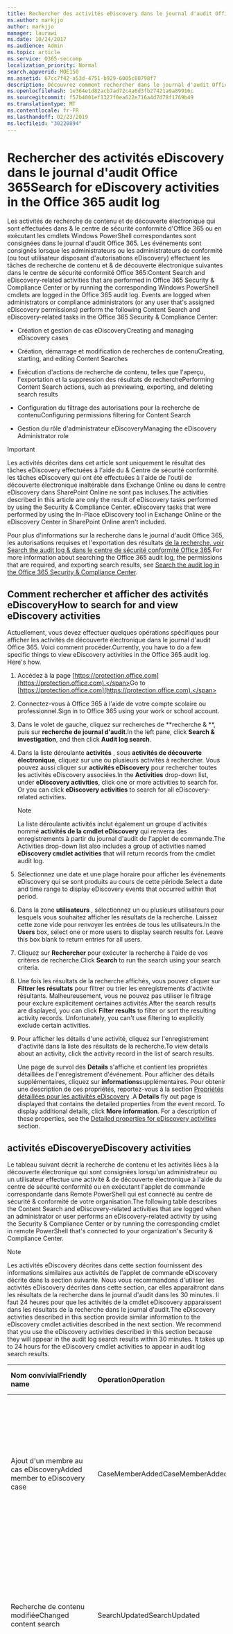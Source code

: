 ```yaml
---
title: Rechercher des activités eDiscovery dans le journal d'audit Office 365
ms.author: markjjo
author: markjjo
manager: laurawi
ms.date: 10/24/2017
ms.audience: Admin
ms.topic: article
ms.service: O365-seccomp
localization_priority: Normal
search.appverid: MOE150
ms.assetid: 67cc7f42-a53d-4751-b929-6005c80798f7
description: Découvrez comment rechercher dans le journal d'audit Office 365 des événements consignés lorsque les administrateurs de conformité effectuent des tâches de recherche de &amp; contenu et de cas eDiscovery dans le centre de sécurité conformité.
ms.openlocfilehash: 1e364e1d82acb7ad72c4a6d3fb27421a9a89916c
ms.sourcegitcommit: f57b4001ef1327f0ea622e716a4d7d78f1769b49
ms.translationtype: MT
ms.contentlocale: fr-FR
ms.lasthandoff: 02/23/2019
ms.locfileid: "30220894"
---
```

# <a name="search-for-ediscovery-activities-in-the-office-365-audit-log"></a><span data-ttu-id="2e11c-103">Rechercher des activités eDiscovery dans le journal d'audit Office 365</span><span class="sxs-lookup"><span data-stu-id="2e11c-103">Search for eDiscovery activities in the Office 365 audit log</span></span>

<span data-ttu-id="2e11c-p101">Les activités de recherche de contenu et de découverte électronique qui sont effectuées dans &amp; le centre de sécurité conformité d'Office 365 ou en exécutant les cmdlets Windows PowerShell correspondantes sont consignées dans le journal d'audit Office 365. Les événements sont consignés lorsque les administrateurs ou les administrateurs de conformité (ou tout utilisateur disposant d'autorisations eDiscovery) effectuent les tâches de recherche de contenu et &amp; de découverte électronique suivantes dans le centre de sécurité conformité Office 365:</span><span class="sxs-lookup"><span data-stu-id="2e11c-p101">Content Search and eDiscovery-related activities that are performed in Office 365 Security &amp; Compliance Center or by running the corresponding Windows PowerShell cmdlets are logged in the Office 365 audit log. Events are logged when administrators or compliance administrators (or any user that's assigned eDiscovery permissions) perform the following Content Search and eDiscovery-related tasks in the Office 365 Security &amp; Compliance Center:</span></span>
  
- <span data-ttu-id="2e11c-106">Création et gestion de cas eDiscovery</span><span class="sxs-lookup"><span data-stu-id="2e11c-106">Creating and managing eDiscovery cases</span></span>
    
- <span data-ttu-id="2e11c-107">Création, démarrage et modification de recherches de contenu</span><span class="sxs-lookup"><span data-stu-id="2e11c-107">Creating, starting, and editing Content Searches</span></span>
    
- <span data-ttu-id="2e11c-108">Exécution d'actions de recherche de contenu, telles que l'aperçu, l'exportation et la suppression des résultats de recherche</span><span class="sxs-lookup"><span data-stu-id="2e11c-108">Performing Content Search actions, such as previewing, exporting, and deleting search results</span></span>
    
- <span data-ttu-id="2e11c-109">Configuration du filtrage des autorisations pour la recherche de contenu</span><span class="sxs-lookup"><span data-stu-id="2e11c-109">Configuring permissions filtering for Content Search</span></span>
    
- <span data-ttu-id="2e11c-110">Gestion du rôle d'administrateur eDiscovery</span><span class="sxs-lookup"><span data-stu-id="2e11c-110">Managing the eDiscovery Administrator role</span></span>
    
> [!IMPORTANT]
> <span data-ttu-id="2e11c-p102">Les activités décrites dans cet article sont uniquement le résultat des tâches eDiscovery effectuées à l'aide du &amp; Centre de sécurité conformité. les tâches eDiscovery qui ont été effectuées à l'aide de l'outil de découverte électronique inaltérable dans Exchange Online ou dans le centre eDiscovery dans SharePoint Online ne sont pas incluses.</span><span class="sxs-lookup"><span data-stu-id="2e11c-p102">The activities described in this article are only the result of eDiscovery tasks performed by using the Security &amp; Compliance Center. eDiscovery tasks that were performed by using the In-Place eDiscovery tool in Exchange Online or the eDiscovery Center in SharePoint Online aren't included.</span></span> 
  
<span data-ttu-id="2e11c-113">Pour plus d'informations sur la recherche dans le journal d'audit Office 365, les autorisations requises et l'exportation des résultats [de la recherche, voir Search the audit log &amp; dans le centre de sécurité conformité Office 365](search-the-audit-log-in-security-and-compliance.md).</span><span class="sxs-lookup"><span data-stu-id="2e11c-113">For more information about searching the Office 365 audit log, the permissions that are required, and exporting search results, see [Search the audit log in the Office 365 Security &amp; Compliance Center](search-the-audit-log-in-security-and-compliance.md).</span></span>
  
## <a name="how-to-search-for-and-view-ediscovery-activities"></a><span data-ttu-id="2e11c-114">Comment rechercher et afficher des activités eDiscovery</span><span class="sxs-lookup"><span data-stu-id="2e11c-114">How to search for and view eDiscovery activities</span></span>

<span data-ttu-id="2e11c-p103">Actuellement, vous devez effectuer quelques opérations spécifiques pour afficher les activités de découverte électronique dans le journal d'audit Office 365. Voici comment procéder.</span><span class="sxs-lookup"><span data-stu-id="2e11c-p103">Currently, you have to do a few specific things to view eDiscovery activities in the Office 365 audit log. Here's how.</span></span>
  
1. <span data-ttu-id="2e11c-117">Accédez à la page [https://protection.office.com](https://protection.office.com).</span><span class="sxs-lookup"><span data-stu-id="2e11c-117">Go to [https://protection.office.com](https://protection.office.com).</span></span>
    
2. <span data-ttu-id="2e11c-118">Connectez-vous à Office 365 à l'aide de votre compte scolaire ou professionnel.</span><span class="sxs-lookup"><span data-stu-id="2e11c-118">Sign in to Office 365 using your work or school account.</span></span>
    
3. <span data-ttu-id="2e11c-119">Dans le volet de gauche, cliquez sur recherches de \*\*recherche &amp; \*\*, puis sur **recherche de journal d'audit**.</span><span class="sxs-lookup"><span data-stu-id="2e11c-119">In the left pane, click **Search &amp; investigation**, and then click **Audit log search**.</span></span>
    
4. <span data-ttu-id="2e11c-p104">Dans la liste déroulante **activités** , sous **activités de découverte électronique**, cliquez sur une ou plusieurs activités à rechercher. Vous pouvez aussi cliquer sur **activités eDiscovery** pour rechercher toutes les activités eDiscovery associées.</span><span class="sxs-lookup"><span data-stu-id="2e11c-p104">In the **Activities** drop-down list, under **eDiscovery activities**, click one or more activities to search for. Or you can click **eDiscovery activities** to search for all eDiscovery-related activities.</span></span> 
    
    > [!NOTE]
    > <span data-ttu-id="2e11c-122">La liste déroulante activités inclut également un groupe d'activités nommé **activités de la cmdlet eDiscovery** qui renverra des enregistrements à partir du journal d'audit de l'applet de commande.</span><span class="sxs-lookup"><span data-stu-id="2e11c-122">The Activities drop-down list also includes a group of activities named **eDiscovery cmdlet activities** that will return records from the cmdlet audit log.</span></span> 
  
5.  <span data-ttu-id="2e11c-123">Sélectionnez une date et une plage horaire pour afficher les événements eDiscovery qui se sont produits au cours de cette période.</span><span class="sxs-lookup"><span data-stu-id="2e11c-123">Select a date and time range to display eDiscovery events that occurred within that period.</span></span> 
    
6. <span data-ttu-id="2e11c-p105">Dans la zone **utilisateurs** , sélectionnez un ou plusieurs utilisateurs pour lesquels vous souhaitez afficher les résultats de la recherche. Laissez cette zone vide pour renvoyer les entrées de tous les utilisateurs.</span><span class="sxs-lookup"><span data-stu-id="2e11c-p105">In the **Users** box, select one or more users to display search results for. Leave this box blank to return entries for all users.</span></span> 
    
7. <span data-ttu-id="2e11c-126">Cliquez sur **Rechercher** pour exécuter la recherche à l'aide de vos critères de recherche.</span><span class="sxs-lookup"><span data-stu-id="2e11c-126">Click **Search** to run the search using your search criteria.</span></span> 
    
8. <span data-ttu-id="2e11c-p106">Une fois les résultats de la recherche affichés, vous pouvez cliquer sur **Filtrer les résultats** pour filtrer ou trier les enregistrements d'activité résultants. Malheureusement, vous ne pouvez pas utiliser le filtrage pour exclure explicitement certaines activités.</span><span class="sxs-lookup"><span data-stu-id="2e11c-p106">After the search results are displayed, you can click **Filter results** to filter or sort the resulting activity records. Unfortunately, you can't use filtering to explicitly exclude certain activities.</span></span> 
    
9. <span data-ttu-id="2e11c-129">Pour afficher les détails d'une activité, cliquez sur l'enregistrement d'activité dans la liste des résultats de la recherche.</span><span class="sxs-lookup"><span data-stu-id="2e11c-129">To view details about an activity, click the activity record in the list of search results.</span></span> 
    
    <span data-ttu-id="2e11c-p107">Une page de survol des **Détails** s'affiche et contient les propriétés détaillées de l'enregistrement d'événement. Pour afficher des détails supplémentaires, cliquez sur **informations**supplémentaires. Pour obtenir une description de ces propriétés, reportez-vous à la section [Propriétés détaillées pour les activités eDiscovery](#detailed-properties-for-ediscovery-activities) .</span><span class="sxs-lookup"><span data-stu-id="2e11c-p107">A **Details** fly out page is displayed that contains the detailed properties from the event record. To display additional details, click **More information**. For a description of these properties, see the [Detailed properties for eDiscovery activities](#detailed-properties-for-ediscovery-activities) section.</span></span> 

  
## <a name="ediscovery-activities"></a><span data-ttu-id="2e11c-133">activités eDiscovery</span><span class="sxs-lookup"><span data-stu-id="2e11c-133">eDiscovery activities</span></span>

<span data-ttu-id="2e11c-134">Le tableau suivant décrit la recherche de contenu et les activités liées à la découverte électronique qui sont consignées lorsqu'un administrateur ou un utilisateur effectue une activité &amp; de découverte électronique à l'aide du centre de sécurité conformité ou en exécutant l'applet de commande correspondante dans Remote PowerShell qui est connecté au centre de sécurité &amp; conformité de votre organisation.</span><span class="sxs-lookup"><span data-stu-id="2e11c-134">The following table describes the Content Search and eDiscovery-related activities that are logged when an administrator or user performs an eDiscovery-related activity by using the Security &amp; Compliance Center or by running the corresponding cmdlet in remote PowerShell that's connected to your organization's Security &amp; Compliance Center.</span></span> 
  
> [!NOTE]
> <span data-ttu-id="2e11c-p108">Les activités eDiscovery décrites dans cette section fournissent des informations similaires aux activités de l'applet de commande eDiscovery décrite dans la section suivante. Nous vous recommandons d'utiliser les activités eDiscovery décrites dans cette section, car elles apparaîtront dans les résultats de la recherche dans le journal d'audit dans les 30 minutes. Il faut 24 heures pour que les activités de la cmdlet eDiscovery apparaissent dans les résultats de la recherche dans le journal d'audit.</span><span class="sxs-lookup"><span data-stu-id="2e11c-p108">The eDiscovery activities described in this section provide similar information to the eDiscovery cmdlet activities described in the next section. We recommend that you use the eDiscovery activities described in this section because they will appear in the audit log search results within 30 minutes. It takes up to 24 hours for the eDiscovery cmdlet activities to appear in audit log search results.</span></span> 
  
|<span data-ttu-id="2e11c-138">**Nom convivial**</span><span class="sxs-lookup"><span data-stu-id="2e11c-138">**Friendly name**</span></span>|<span data-ttu-id="2e11c-139">**Operation**</span><span class="sxs-lookup"><span data-stu-id="2e11c-139">**Operation**</span></span>|<span data-ttu-id="2e11c-140">**Cmdlet correspondante**</span><span class="sxs-lookup"><span data-stu-id="2e11c-140">**Corresponding cmdlet**</span></span>|<span data-ttu-id="2e11c-141">**Description**</span><span class="sxs-lookup"><span data-stu-id="2e11c-141">**Description**</span></span>|
|:-----|:-----|:-----|:-----|
|<span data-ttu-id="2e11c-142">Ajout d'un membre au cas eDiscovery</span><span class="sxs-lookup"><span data-stu-id="2e11c-142">Added member to eDiscovery case</span></span>  <br/> |<span data-ttu-id="2e11c-143">CaseMemberAdded</span><span class="sxs-lookup"><span data-stu-id="2e11c-143">CaseMemberAdded</span></span>  <br/> |<span data-ttu-id="2e11c-144">Add-ComplianceCaseMember</span><span class="sxs-lookup"><span data-stu-id="2e11c-144">Add-ComplianceCaseMember</span></span>  <br/> |<span data-ttu-id="2e11c-p109">Un utilisateur a été ajouté en tant que membre d'un cas de découverte électronique. En tant que membre d'un cas, un utilisateur peut effectuer différentes tâches liées à la casse selon qu'il a reçu ou non les autorisations nécessaires.</span><span class="sxs-lookup"><span data-stu-id="2e11c-p109">A user was added as a member of an eDiscovery case. As a member of a case, a user can perform various case-related tasks depending on whether they have been assigned the necessary permissions.</span></span>  <br/> |
|<span data-ttu-id="2e11c-147">Recherche de contenu modifiée</span><span class="sxs-lookup"><span data-stu-id="2e11c-147">Changed content search</span></span>  <br/> |<span data-ttu-id="2e11c-148">SearchUpdated</span><span class="sxs-lookup"><span data-stu-id="2e11c-148">SearchUpdated</span></span>  <br/> |<span data-ttu-id="2e11c-149">Set-ComplianceSearch</span><span class="sxs-lookup"><span data-stu-id="2e11c-149">Set-ComplianceSearch</span></span>  <br/> |<span data-ttu-id="2e11c-p110">Une recherche de contenu existante a été modifiée. Les modifications peuvent inclure l'ajout ou la suppression d'emplacements de contenu ou la modification de la requête de recherche.</span><span class="sxs-lookup"><span data-stu-id="2e11c-p110">An existing content search was changed. Changes can include adding or removing content locations or editing the search query.</span></span>  <br/> |
|<span data-ttu-id="2e11c-152">Appartenance à un administrateur eDiscovery modifiée</span><span class="sxs-lookup"><span data-stu-id="2e11c-152">Changed eDiscovery administrator membership</span></span>  <br/> |<span data-ttu-id="2e11c-153">CaseAdminUpdated</span><span class="sxs-lookup"><span data-stu-id="2e11c-153">CaseAdminUpdated</span></span>  <br/> |<span data-ttu-id="2e11c-154">Update-eDiscoveryCaseAdmin</span><span class="sxs-lookup"><span data-stu-id="2e11c-154">Update-eDiscoveryCaseAdmin</span></span>  <br/> |<span data-ttu-id="2e11c-p111">La liste des administrateurs eDiscovery de votre organisation a été modifiée. Cette activité est enregistrée lorsque la liste des administrateurs eDiscovery est remplacée par un groupe de nouveaux utilisateurs. Si un seul utilisateur est ajouté ou supprimé, l'opération CaseAdminAdded est enregistrée.</span><span class="sxs-lookup"><span data-stu-id="2e11c-p111">The list of eDiscovery Administrators in your organization was changed. This activity is logged when the list of eDiscovery Administrators is replaced with a group of new users. If a single user is added or removed, the CaseAdminAdded operation is logged.</span></span>  <br/> |
|<span data-ttu-id="2e11c-158">Cas de découverte électronique modifiée</span><span class="sxs-lookup"><span data-stu-id="2e11c-158">Changed eDiscovery case</span></span>  <br/> |<span data-ttu-id="2e11c-159">CaseUpdated</span><span class="sxs-lookup"><span data-stu-id="2e11c-159">CaseUpdated</span></span>  <br/> |<span data-ttu-id="2e11c-160">Set-ComplianceCase</span><span class="sxs-lookup"><span data-stu-id="2e11c-160">Set-ComplianceCase</span></span>  <br/> |<span data-ttu-id="2e11c-p112">Un cas de découverte électronique a été modifié. Les modifications incluent la fermeture d'un cas ouvert ou la réouverture d'un cas fermé.</span><span class="sxs-lookup"><span data-stu-id="2e11c-p112">An eDiscovery case was changed. Changes include closing an open case or re-opening a closed case.</span></span>  <br/> |
|<span data-ttu-id="2e11c-163">Appartenance au cas de découverte électronique modifiée</span><span class="sxs-lookup"><span data-stu-id="2e11c-163">Changed eDiscovery case membership</span></span>  <br/> |<span data-ttu-id="2e11c-164">CaseMemberUpdated</span><span class="sxs-lookup"><span data-stu-id="2e11c-164">CaseMemberUpdated</span></span>  <br/> |<span data-ttu-id="2e11c-165">Update-ComplianceCaseMember</span><span class="sxs-lookup"><span data-stu-id="2e11c-165">Update-ComplianceCaseMember</span></span>  <br/> |<span data-ttu-id="2e11c-p113">La liste d'appartenance d'un cas de découverte électronique a été modifiée. Cette activité est enregistrée lorsque tous les membres sont remplacés par un groupe de nouveaux utilisateurs. Si un seul membre est ajouté ou supprimé, l'opération CaseMemberAdded ou CaseMemberRemoved est enregistrée.</span><span class="sxs-lookup"><span data-stu-id="2e11c-p113">The membership list of an eDiscovery case was changed. This activity is logged when all members are replaced with a group of new users. If a single member is added or removed, CaseMemberAdded or CaseMemberRemoved operation is logged.</span></span>  <br/> |
|<span data-ttu-id="2e11c-169">Filtre des autorisations de recherche modifié</span><span class="sxs-lookup"><span data-stu-id="2e11c-169">Changed search permissions filter</span></span>  <br/> |<span data-ttu-id="2e11c-170">SearchPermissionUpdated</span><span class="sxs-lookup"><span data-stu-id="2e11c-170">SearchPermissionUpdated</span></span>  <br/> |<span data-ttu-id="2e11c-171">Set-ComplianceSecurityFilter</span><span class="sxs-lookup"><span data-stu-id="2e11c-171">Set-ComplianceSecurityFilter</span></span>  <br/> |<span data-ttu-id="2e11c-172">Un filtre d'autorisations de recherche a été modifié.</span><span class="sxs-lookup"><span data-stu-id="2e11c-172">A search permissions filter was changed.</span></span>  <br/> |
|<span data-ttu-id="2e11c-173">Modification d'une requête de recherche pour la conservation de cas eDiscovery</span><span class="sxs-lookup"><span data-stu-id="2e11c-173">Changed search query for eDiscovery case hold</span></span>  <br/> |<span data-ttu-id="2e11c-174">HoldUpdated</span><span class="sxs-lookup"><span data-stu-id="2e11c-174">HoldUpdated</span></span>  <br/> |<span data-ttu-id="2e11c-175">Set-CaseHoldRule</span><span class="sxs-lookup"><span data-stu-id="2e11c-175">Set-CaseHoldRule</span></span>  <br/> |<span data-ttu-id="2e11c-p114">Une conservation basée sur une requête associée à un cas de découverte électronique a été modifiée. Les modifications possibles incluent la modification de la requête ou de la plage de dates pour une conservation basée sur une requête.</span><span class="sxs-lookup"><span data-stu-id="2e11c-p114">A query-based hold associated with an eDiscovery case was changed. Possible changes include editing the query or date range for a query-based hold.</span></span>  <br/> |
|<span data-ttu-id="2e11c-178">Élément d'aperçu de recherche de contenu téléchargé</span><span class="sxs-lookup"><span data-stu-id="2e11c-178">Content search preview item downloaded</span></span>  <br/> |<span data-ttu-id="2e11c-179">PreviewItemDownloaded</span><span class="sxs-lookup"><span data-stu-id="2e11c-179">PreviewItemDownloaded</span></span>  <br/> |<span data-ttu-id="2e11c-180">S/O</span><span class="sxs-lookup"><span data-stu-id="2e11c-180">N/A</span></span>  <br/> |<span data-ttu-id="2e11c-181">Un utilisateur A téléchargé un élément sur son ordinateur local (en cliquant sur le lien **Télécharger l'élément d'origine** ) lors de l'aperçu des résultats de la recherche.</span><span class="sxs-lookup"><span data-stu-id="2e11c-181">A user downloaded an item to their local computer (by clicking the **Download original item** link) when previewing search results.</span></span>  <br/> |
|<span data-ttu-id="2e11c-182">Élément d'aperçu de recherche de contenu mentionné</span><span class="sxs-lookup"><span data-stu-id="2e11c-182">Content search preview item listed</span></span>  <br/> |<span data-ttu-id="2e11c-183">PreviewItemListed</span><span class="sxs-lookup"><span data-stu-id="2e11c-183">PreviewItemListed</span></span>  <br/> |<span data-ttu-id="2e11c-184">S/O</span><span class="sxs-lookup"><span data-stu-id="2e11c-184">N/A</span></span>  <br/> |<span data-ttu-id="2e11c-185">Un utilisateur A cliqué sur **aperçu des résultats** de la recherche pour afficher la page Aperçu des résultats de la recherche, qui répertorie jusqu'à 1000 éléments à partir des résultats d'une recherche de contenu.</span><span class="sxs-lookup"><span data-stu-id="2e11c-185">A user clicked **Preview search results** to display the preview search results page, which lists up to 1000 items from the results of a Content Search.</span></span>  <br/> |
|<span data-ttu-id="2e11c-186">Élément d'aperçu de recherche de contenu affiché</span><span class="sxs-lookup"><span data-stu-id="2e11c-186">Content search preview item viewed</span></span>  <br/> |<span data-ttu-id="2e11c-187">PreviewItemRendered</span><span class="sxs-lookup"><span data-stu-id="2e11c-187">PreviewItemRendered</span></span>  <br/> |<span data-ttu-id="2e11c-188">S/O</span><span class="sxs-lookup"><span data-stu-id="2e11c-188">N/A</span></span>  <br/> |<span data-ttu-id="2e11c-189">Un gestionnaire eDiscovery a affiché un élément en cliquant dessus lors de l'aperçu des résultats de la recherche.</span><span class="sxs-lookup"><span data-stu-id="2e11c-189">An eDiscovery manager viewed an item by clicking it when previewing search results.</span></span>  <br/> |
|<span data-ttu-id="2e11c-190">Recherche de contenu créée</span><span class="sxs-lookup"><span data-stu-id="2e11c-190">Created content search</span></span>  <br/> |<span data-ttu-id="2e11c-191">SearchCreated</span><span class="sxs-lookup"><span data-stu-id="2e11c-191">SearchCreated</span></span>  <br/> |<span data-ttu-id="2e11c-192">New-ComplianceSearch</span><span class="sxs-lookup"><span data-stu-id="2e11c-192">New-ComplianceSearch</span></span>  <br/> |<span data-ttu-id="2e11c-193">Une nouvelle recherche de contenu a été créée.</span><span class="sxs-lookup"><span data-stu-id="2e11c-193">A new content search was created.</span></span>  <br/> |
|<span data-ttu-id="2e11c-194">Administrateur eDiscovery créé</span><span class="sxs-lookup"><span data-stu-id="2e11c-194">Created eDiscovery administrator</span></span>  <br/> |<span data-ttu-id="2e11c-195">CaseAdminAdded</span><span class="sxs-lookup"><span data-stu-id="2e11c-195">CaseAdminAdded</span></span>  <br/> |<span data-ttu-id="2e11c-196">Add-eDiscoveryCaseAdmin</span><span class="sxs-lookup"><span data-stu-id="2e11c-196">Add-eDiscoveryCaseAdmin</span></span>  <br/> |<span data-ttu-id="2e11c-197">Un utilisateur a été ajouté en tant qu'administrateur de découverte électronique dans l'organisation.</span><span class="sxs-lookup"><span data-stu-id="2e11c-197">A user was added as an eDiscovery Administrator in the organization.</span></span>  <br/> |
|<span data-ttu-id="2e11c-198">Création d'un cas eDiscovery</span><span class="sxs-lookup"><span data-stu-id="2e11c-198">Created eDiscovery case</span></span>  <br/> |<span data-ttu-id="2e11c-199">CaseAdded</span><span class="sxs-lookup"><span data-stu-id="2e11c-199">CaseAdded</span></span>  <br/> |<span data-ttu-id="2e11c-200">New-ComplianceCase</span><span class="sxs-lookup"><span data-stu-id="2e11c-200">New-ComplianceCase</span></span>  <br/> |<span data-ttu-id="2e11c-p115">Un cas de découverte électronique a été créé. Lors de la création d'un cas, il vous suffit de lui attribuer un nom. D'autres tâches liées à la casse telles que l'ajout de membres, la création de conservations et la création de recherches de contenu associées au cas entraînent la journalisation d'événements supplémentaires.</span><span class="sxs-lookup"><span data-stu-id="2e11c-p115">An eDiscovery case was created. When a case is created, you only have to give it a name. Other case-related tasks such as adding members, creating holds, and creating content searches associated with the case result in additional events being logged.</span></span>  <br/> |
|<span data-ttu-id="2e11c-204">Filtre des autorisations de recherche créé</span><span class="sxs-lookup"><span data-stu-id="2e11c-204">Created search permissions filter</span></span>  <br/> |<span data-ttu-id="2e11c-205">SearchPermissionCreated</span><span class="sxs-lookup"><span data-stu-id="2e11c-205">SearchPermissionCreated</span></span>  <br/> |<span data-ttu-id="2e11c-206">New-ComplianceSecurityFilter</span><span class="sxs-lookup"><span data-stu-id="2e11c-206">New-ComplianceSecurityFilter</span></span>  <br/> |<span data-ttu-id="2e11c-207">Un filtre d'autorisations de recherche a été créé.</span><span class="sxs-lookup"><span data-stu-id="2e11c-207">A search permissions filter was created.</span></span>  <br/> |
|<span data-ttu-id="2e11c-208">Requête de recherche créée pour la conservation de cas eDiscovery</span><span class="sxs-lookup"><span data-stu-id="2e11c-208">Created search query for eDiscovery case hold</span></span>  <br/> |<span data-ttu-id="2e11c-209">HoldCreated</span><span class="sxs-lookup"><span data-stu-id="2e11c-209">HoldCreated</span></span>  <br/> |<span data-ttu-id="2e11c-210">New-CaseHoldRule</span><span class="sxs-lookup"><span data-stu-id="2e11c-210">New-CaseHoldRule</span></span>  <br/> |<span data-ttu-id="2e11c-211">Une conservation basée sur une requête associée à un cas de découverte électronique a été créée.</span><span class="sxs-lookup"><span data-stu-id="2e11c-211">A query-based hold associated with an eDiscovery case was created.</span></span>  <br/> |
|<span data-ttu-id="2e11c-212">Recherche de contenu supprimé</span><span class="sxs-lookup"><span data-stu-id="2e11c-212">Deleted content search</span></span>  <br/> |<span data-ttu-id="2e11c-213">SearchRemoved</span><span class="sxs-lookup"><span data-stu-id="2e11c-213">SearchRemoved</span></span>  <br/> |<span data-ttu-id="2e11c-214">Remove-ComplianceSearch</span><span class="sxs-lookup"><span data-stu-id="2e11c-214">Remove-ComplianceSearch</span></span>  <br/> |<span data-ttu-id="2e11c-215">Une recherche de contenu existante a été supprimée.</span><span class="sxs-lookup"><span data-stu-id="2e11c-215">An existing content search was deleted.</span></span>  <br/> |
|<span data-ttu-id="2e11c-216">Administrateur eDiscovery supprimé</span><span class="sxs-lookup"><span data-stu-id="2e11c-216">Deleted eDiscovery administrator</span></span>  <br/> |<span data-ttu-id="2e11c-217">CaseAdminRemoved</span><span class="sxs-lookup"><span data-stu-id="2e11c-217">CaseAdminRemoved</span></span>  <br/> |<span data-ttu-id="2e11c-218">Remove-eDiscoveryCaseAdmin</span><span class="sxs-lookup"><span data-stu-id="2e11c-218">Remove-eDiscoveryCaseAdmin</span></span>  <br/> |<span data-ttu-id="2e11c-219">Un administrateur de découverte électronique a été supprimé de votre organisation.</span><span class="sxs-lookup"><span data-stu-id="2e11c-219">An eDiscovery Administrator was deleted from your organization.</span></span>  <br/> |
|<span data-ttu-id="2e11c-220">Suppression d'un cas eDiscovery</span><span class="sxs-lookup"><span data-stu-id="2e11c-220">Deleted eDiscovery case</span></span>  <br/> |<span data-ttu-id="2e11c-221">CaseRemoved</span><span class="sxs-lookup"><span data-stu-id="2e11c-221">CaseRemoved</span></span>  <br/> |<span data-ttu-id="2e11c-222">Remove-ComplianceCase</span><span class="sxs-lookup"><span data-stu-id="2e11c-222">Remove-ComplianceCase</span></span>  <br/> |<span data-ttu-id="2e11c-p116">Un cas de découverte électronique a été supprimé. Notez que toute conservation associée à la casse doit être supprimée avant de pouvoir supprimer le cas.</span><span class="sxs-lookup"><span data-stu-id="2e11c-p116">An eDiscovery case was deleted. Note that any hold associated with the case has to be removed before the case can be deleted.</span></span>  <br/> |
|<span data-ttu-id="2e11c-225">Filtre des autorisations de recherche supprimées</span><span class="sxs-lookup"><span data-stu-id="2e11c-225">Deleted search permissions filter</span></span>  <br/> |<span data-ttu-id="2e11c-226">SearchPermissionRemoved</span><span class="sxs-lookup"><span data-stu-id="2e11c-226">SearchPermissionRemoved</span></span>  <br/> |<span data-ttu-id="2e11c-227">Remove-ComplianceSecurityFilter</span><span class="sxs-lookup"><span data-stu-id="2e11c-227">Remove-ComplianceSecurityFilter</span></span>  <br/> |<span data-ttu-id="2e11c-228">Un filtre d'autorisations de recherche a été supprimé.</span><span class="sxs-lookup"><span data-stu-id="2e11c-228">A search permissions filter was deleted.</span></span>  <br/> |
|<span data-ttu-id="2e11c-229">Requête de recherche supprimée pour la conservation de cas eDiscovery</span><span class="sxs-lookup"><span data-stu-id="2e11c-229">Deleted search query for eDiscovery case hold</span></span>  <br/> |<span data-ttu-id="2e11c-230">HoldRemoved</span><span class="sxs-lookup"><span data-stu-id="2e11c-230">HoldRemoved</span></span>  <br/> |<span data-ttu-id="2e11c-231">Remove-CaseHoldRule</span><span class="sxs-lookup"><span data-stu-id="2e11c-231">Remove-CaseHoldRule</span></span>  <br/> |<span data-ttu-id="2e11c-p117">Une conservation basée sur une requête associée à un cas de découverte électronique a été supprimée. La suppression de la requête de la suspension est souvent le résultat de la suppression d'une suspension. Lorsqu'une requête de conservation ou de suspension est supprimée, les emplacements de contenu en attente sont libérés.</span><span class="sxs-lookup"><span data-stu-id="2e11c-p117">A query-based hold associated with an eDiscovery case was deleted. Removing the query from the hold is often the result of deleting a hold. When a hold or a hold query are deleted, the content locations that were on hold are released.</span></span>  <br/> |
|<span data-ttu-id="2e11c-235">Exportation de la recherche de contenu téléchargée</span><span class="sxs-lookup"><span data-stu-id="2e11c-235">Downloaded export of content search</span></span>  <br/> |<span data-ttu-id="2e11c-236">SearchExportDownloaded</span><span class="sxs-lookup"><span data-stu-id="2e11c-236">SearchExportDownloaded</span></span>  <br/> |<span data-ttu-id="2e11c-237">S/O</span><span class="sxs-lookup"><span data-stu-id="2e11c-237">N/A</span></span>  <br/> |<span data-ttu-id="2e11c-p118">Un utilisateur A téléchargé les résultats d'une recherche de contenu sur son ordinateur local. Notez qu'une **exportation démarrée de l'activité de recherche de contenu** doit être initiée avant de pouvoir télécharger les résultats de la recherche.</span><span class="sxs-lookup"><span data-stu-id="2e11c-p118">A user downloaded the results of a content search to their local computer. Note that a **Started export of content search** activity has to be initiated before search results can be downloaded.  </span></span><br/> |
|<span data-ttu-id="2e11c-240">Résultats prévisualisés de la recherche de contenu</span><span class="sxs-lookup"><span data-stu-id="2e11c-240">Previewed results of content search</span></span>  <br/> |<span data-ttu-id="2e11c-241">SearchPreviewed</span><span class="sxs-lookup"><span data-stu-id="2e11c-241">SearchPreviewed</span></span>  <br/> |<span data-ttu-id="2e11c-242">S/O</span><span class="sxs-lookup"><span data-stu-id="2e11c-242">N/A</span></span>  <br/> |<span data-ttu-id="2e11c-243">Un utilisateur A affiché un aperçu des résultats d'une recherche de contenu.</span><span class="sxs-lookup"><span data-stu-id="2e11c-243">A user previewed the results of a content search.</span></span>  <br/> |
|<span data-ttu-id="2e11c-244">Résultats purgés de la recherche de contenu</span><span class="sxs-lookup"><span data-stu-id="2e11c-244">Purged results of content search</span></span>  <br/> |<span data-ttu-id="2e11c-245">SearchResultsPurged</span><span class="sxs-lookup"><span data-stu-id="2e11c-245">SearchResultsPurged</span></span>  <br/> |<span data-ttu-id="2e11c-246">New-ComplianceSearchAction</span><span class="sxs-lookup"><span data-stu-id="2e11c-246">New-ComplianceSearchAction</span></span>  <br/> |<span data-ttu-id="2e11c-247">Un utilisateur A purgé les résultats d'une recherche de contenu en exécutant la commande **New-ComplianceSearchAction-purge** .</span><span class="sxs-lookup"><span data-stu-id="2e11c-247">A user purged the results of a Content Search by running the **New-ComplianceSearchAction -Purge** command.</span></span>  <br/> |
|<span data-ttu-id="2e11c-248">Suppression de l'analyse de la recherche de contenu</span><span class="sxs-lookup"><span data-stu-id="2e11c-248">Removed analysis of content search</span></span>  <br/> |<span data-ttu-id="2e11c-249">RemovedSearchResultsSentToZoom</span><span class="sxs-lookup"><span data-stu-id="2e11c-249">RemovedSearchResultsSentToZoom</span></span>  <br/> |<span data-ttu-id="2e11c-250">Remove-ComplianceSearchAction</span><span class="sxs-lookup"><span data-stu-id="2e11c-250">Remove-ComplianceSearchAction</span></span>  <br/> |<span data-ttu-id="2e11c-p119">Une action prepare de recherche de contenu (pour préparer les résultats de recherche pour Office 365 Advanced eDiscovery) a été supprimée. Si l'action de préparation était inférieure à deux semaines, les résultats de recherche préparés pour Advanced eDiscovery ont été supprimés de la zone de stockage Microsoft Azure. Si l'action de préparation remonte à plus de 2 semaines, cet événement indique que seule l'action de préparation correspondante a été supprimée.</span><span class="sxs-lookup"><span data-stu-id="2e11c-p119">A content search prepare action (to prepare search results for Office 365 Advanced eDiscovery) was deleted. If the preparation action was less than two weeks old, the search results that were prepared for Advanced eDiscovery were deleted from the Microsoft Azure storage area. If the preparation action was older than 2 weeks, then this event indicates that only the corresponding preparation action was deleted.</span></span>  <br/> |
|<span data-ttu-id="2e11c-254">Suppression de l'exportation de la recherche de contenu</span><span class="sxs-lookup"><span data-stu-id="2e11c-254">Removed export of content search</span></span>  <br/> |<span data-ttu-id="2e11c-255">RemovedSearchExported</span><span class="sxs-lookup"><span data-stu-id="2e11c-255">RemovedSearchExported</span></span>  <br/> |<span data-ttu-id="2e11c-256">Remove-ComplianceSearchAction</span><span class="sxs-lookup"><span data-stu-id="2e11c-256">Remove-ComplianceSearchAction</span></span>  <br/> |<span data-ttu-id="2e11c-p120">Une action d'exportation de recherche de contenu a été supprimée. Si l'action d'exportation était inférieure à deux semaines, les résultats de recherche qui ont été téléchargés dans la zone de stockage Microsoft Azure ont été supprimés. Si l'action d'exportation remonte à plus de 2 semaines, cet événement indique que seule l'action d'exportation correspondante a été supprimée.</span><span class="sxs-lookup"><span data-stu-id="2e11c-p120">A content search export action was deleted. If the export action was less than two weeks old, the search results that were uploaded to the Microsoft Azure storage area were deleted. If the export action was older than 2 weeks, then this event indicates that only the corresponding export action was deleted.</span></span>  <br/> |
|<span data-ttu-id="2e11c-260">Membre supprimé d'un cas de découverte électronique</span><span class="sxs-lookup"><span data-stu-id="2e11c-260">Removed member from eDiscovery case</span></span>  <br/> |<span data-ttu-id="2e11c-261">CaseMemberRemoved</span><span class="sxs-lookup"><span data-stu-id="2e11c-261">CaseMemberRemoved</span></span>  <br/> |<span data-ttu-id="2e11c-262">Remove-ComplianceCaseMember</span><span class="sxs-lookup"><span data-stu-id="2e11c-262">Remove-ComplianceCaseMember</span></span>  <br/> |<span data-ttu-id="2e11c-263">Un utilisateur a été supprimé en tant que membre d'un cas de découverte électronique.</span><span class="sxs-lookup"><span data-stu-id="2e11c-263">A user was removed as a member of an eDiscovery case.</span></span>  <br/> |
|<span data-ttu-id="2e11c-264">Suppression des résultats de la recherche de contenu</span><span class="sxs-lookup"><span data-stu-id="2e11c-264">Removed preview results of content search</span></span>  <br/> |<span data-ttu-id="2e11c-265">RemovedSearchPreviewed</span><span class="sxs-lookup"><span data-stu-id="2e11c-265">RemovedSearchPreviewed</span></span>  <br/> |<span data-ttu-id="2e11c-266">Remove-ComplianceSearchAction</span><span class="sxs-lookup"><span data-stu-id="2e11c-266">Remove-ComplianceSearchAction</span></span>  <br/> |<span data-ttu-id="2e11c-267">Une action d'aperçu de recherche de contenu a été supprimée.</span><span class="sxs-lookup"><span data-stu-id="2e11c-267">A content search preview action was deleted.</span></span>  <br/> |
|<span data-ttu-id="2e11c-268">Suppression de l'action de purge effectuée lors de la recherche de contenu</span><span class="sxs-lookup"><span data-stu-id="2e11c-268">Removed purge action performed on content search</span></span>  <br/> |<span data-ttu-id="2e11c-269">RemovedSearchResultsPurged</span><span class="sxs-lookup"><span data-stu-id="2e11c-269">RemovedSearchResultsPurged</span></span>  <br/> |<span data-ttu-id="2e11c-270">Remove-ComplianceSearchAction</span><span class="sxs-lookup"><span data-stu-id="2e11c-270">Remove-ComplianceSearchAction</span></span>  <br/> |<span data-ttu-id="2e11c-271">Une action de purge de recherche de contenu a été supprimée.</span><span class="sxs-lookup"><span data-stu-id="2e11c-271">A content search purge action was deleted.</span></span>  <br/> |
|<span data-ttu-id="2e11c-272">Rapport de recherche supprimé</span><span class="sxs-lookup"><span data-stu-id="2e11c-272">Removed search report</span></span>  <br/> |<span data-ttu-id="2e11c-273">SearchReportRemoved</span><span class="sxs-lookup"><span data-stu-id="2e11c-273">SearchReportRemoved</span></span>  <br/> |<span data-ttu-id="2e11c-274">Remove-ComplianceSearchAction</span><span class="sxs-lookup"><span data-stu-id="2e11c-274">Remove-ComplianceSearchAction</span></span>  <br/> |<span data-ttu-id="2e11c-275">Une action de rapport d'exportation de recherche de contenu a été supprimée.</span><span class="sxs-lookup"><span data-stu-id="2e11c-275">A content search export report action was deleted.</span></span>  <br/> |
|<span data-ttu-id="2e11c-276">Début de l'analyse de la recherche de contenu</span><span class="sxs-lookup"><span data-stu-id="2e11c-276">Started analysis of content search</span></span>  <br/> |<span data-ttu-id="2e11c-277">SearchResultsSentToZoom</span><span class="sxs-lookup"><span data-stu-id="2e11c-277">SearchResultsSentToZoom</span></span>  <br/> |<span data-ttu-id="2e11c-278">New-ComplianceSearchAction</span><span class="sxs-lookup"><span data-stu-id="2e11c-278">New-ComplianceSearchAction</span></span>  <br/> |<span data-ttu-id="2e11c-279">Les résultats d'une recherche de contenu ont été préparés pour analyse dans Advanced eDiscovery.</span><span class="sxs-lookup"><span data-stu-id="2e11c-279">The results of a content search were prepared for analysis in Advanced eDiscovery.</span></span>  <br/> |
|<span data-ttu-id="2e11c-280">Début de la recherche de contenu</span><span class="sxs-lookup"><span data-stu-id="2e11c-280">Started content search</span></span>  <br/> |<span data-ttu-id="2e11c-281">SearchStarted</span><span class="sxs-lookup"><span data-stu-id="2e11c-281">SearchStarted</span></span>  <br/> |<span data-ttu-id="2e11c-282">Start-ComplianceSearch</span><span class="sxs-lookup"><span data-stu-id="2e11c-282">Start-ComplianceSearch</span></span>  <br/> |<span data-ttu-id="2e11c-p121">Une recherche de contenu a été démarrée. Lors de la création ou de la modification d'une recherche de &amp; contenu à l'aide de l'interface utilisateur du centre de sécurité conformité, la recherche est démarrée automatiquement. Si vous créez ou modifiez une recherche à l'aide de la cmdlet **New-ComplianceSearch** ou **Set-ComplianceSearch** , vous devez exécuter la cmdlet **Start-ComplianceSearch** pour démarrer la recherche.</span><span class="sxs-lookup"><span data-stu-id="2e11c-p121">A content search was started. When you create or change a content search by using the Security &amp; Compliance Center GUI, the search is automatically started. If you create or change a search by using the **New-ComplianceSearch** or **Set-ComplianceSearch** cmdlet, you have to run the **Start-ComplianceSearch** cmdlet to start the search.  </span></span><br/> |
|<span data-ttu-id="2e11c-286">Début de l'exportation de la recherche de contenu</span><span class="sxs-lookup"><span data-stu-id="2e11c-286">Started export of content search</span></span>  <br/> |<span data-ttu-id="2e11c-287">SearchExported</span><span class="sxs-lookup"><span data-stu-id="2e11c-287">SearchExported</span></span>  <br/> |<span data-ttu-id="2e11c-288">New-ComplianceSearchAction</span><span class="sxs-lookup"><span data-stu-id="2e11c-288">New-ComplianceSearchAction</span></span>  <br/> |<span data-ttu-id="2e11c-289">Un utilisateur A exporté les résultats d'une recherche de contenu.</span><span class="sxs-lookup"><span data-stu-id="2e11c-289">A user exported the results of a content search.</span></span>  <br/> |
|<span data-ttu-id="2e11c-290">Début du rapport d'exportation</span><span class="sxs-lookup"><span data-stu-id="2e11c-290">Started export report</span></span>  <br/> |<span data-ttu-id="2e11c-291">SearchReport</span><span class="sxs-lookup"><span data-stu-id="2e11c-291">SearchReport</span></span>  <br/> |<span data-ttu-id="2e11c-292">New-ComplianceSearchAction</span><span class="sxs-lookup"><span data-stu-id="2e11c-292">New-ComplianceSearchAction</span></span>  <br/> |<span data-ttu-id="2e11c-293">Un utilisateur A exporté un rapport de recherche de contenu.</span><span class="sxs-lookup"><span data-stu-id="2e11c-293">A user exported a content search report.</span></span>  <br/> |
|<span data-ttu-id="2e11c-294">Recherche de contenu interrompue</span><span class="sxs-lookup"><span data-stu-id="2e11c-294">Stopped content search</span></span>  <br/> |<span data-ttu-id="2e11c-295">SearchStopped</span><span class="sxs-lookup"><span data-stu-id="2e11c-295">SearchStopped</span></span>  <br/> |<span data-ttu-id="2e11c-296">Stop-ComplianceSearch</span><span class="sxs-lookup"><span data-stu-id="2e11c-296">Stop-ComplianceSearch</span></span>  <br/> |<span data-ttu-id="2e11c-297">Un utilisateur a arrêté une recherche de contenu.</span><span class="sxs-lookup"><span data-stu-id="2e11c-297">A user stopped a content search.</span></span>  <br/> |
  
## <a name="ediscovery-cmdlet-activities"></a><span data-ttu-id="2e11c-298">activités de l'applet de commande eDiscovery</span><span class="sxs-lookup"><span data-stu-id="2e11c-298">eDiscovery cmdlet activities</span></span>

<span data-ttu-id="2e11c-p122">Le tableau suivant répertorie les enregistrements du journal d'audit de l'applet de commande enregistrés lorsqu'un administrateur ou un utilisateur effectue une activité de &amp; découverte électronique à l'aide du centre de sécurité conformité ou en exécutant la cmdlet correspondante dans PowerShell à distance connecté au centre de sécurité &amp; conformité de votre organisation. Notez que les informations détaillées dans l'enregistrement du journal d'audit sont différentes pour les activités de cmdlet répertoriées dans ce tableau et les activités eDiscovery décrites dans la section précédente.</span><span class="sxs-lookup"><span data-stu-id="2e11c-p122">The following table lists the cmdlet audit log records that are logged when an administrator or user performs an eDiscovery-related activity by using the Security &amp; Compliance Center or by running the corresponding cmdlet in remote PowerShell that's connected to your organization's Security &amp; Compliance Center. Note that the detailed information in the audit log record is different for the cmdlet activities listed in this table and the eDiscovery activities described in the previous section.</span></span> 
  
<span data-ttu-id="2e11c-301">Comme indiqué précédemment, les activités de la cmdlet eDiscovery doivent prendre jusqu'à 24 heures pour apparaître dans les résultats de la recherche du journal d'audit.</span><span class="sxs-lookup"><span data-stu-id="2e11c-301">As previously stated, it takes up to 24 hours for eDiscovery cmdlet activities to appear in the audit log search results.</span></span>
  
> [!TIP]
> <span data-ttu-id="2e11c-p123">Les cmdlets de la colonne **opération** dans le tableau suivant sont liées à la rubrique d'aide correspondante de la cmdlet sur TechNet. Accédez à la rubrique d'aide de l'applet de commande pour obtenir une description des paramètres disponibles pour chaque cmdlet. Le paramètre et la valeur de paramètre qui ont été utilisés avec une cmdlet sont inclus dans l'entrée du journal d'audit pour chaque activité de cmdlet eDiscovery enregistrée.</span><span class="sxs-lookup"><span data-stu-id="2e11c-p123">The cmdlets in the **Operation** column in the following table are linked to the corresponding cmdlet help topic on TechNet. Go to the cmdlet help topic for a description of the available parameters for each cmdlet. The parameter and the parameter value that were used with a cmdlet are included in the audit log entry for each eDiscovery cmdlet activity that's logged.</span></span> 
  
|<span data-ttu-id="2e11c-305">**Nom convivial**</span><span class="sxs-lookup"><span data-stu-id="2e11c-305">**Friendly name**</span></span>|<span data-ttu-id="2e11c-306">**Opération (cmdlet)**</span><span class="sxs-lookup"><span data-stu-id="2e11c-306">**Operation (cmdlet)**</span></span>|<span data-ttu-id="2e11c-307">**Description**</span><span class="sxs-lookup"><span data-stu-id="2e11c-307">**Description**</span></span>|
|:-----|:-----|:-----|
|<span data-ttu-id="2e11c-308">Blocage créé dans le cas eDiscovery</span><span class="sxs-lookup"><span data-stu-id="2e11c-308">Created hold in eDiscovery case</span></span>  <br/> |[<span data-ttu-id="2e11c-309">New-CaseHoldPolicy</span><span class="sxs-lookup"><span data-stu-id="2e11c-309">New-CaseHoldPolicy</span></span>](https://go.microsoft.com/fwlink/p/?LinkId=823813) <br/> |<span data-ttu-id="2e11c-p124">Une conservation a été créée pour un cas de découverte électronique. Une conservation peut être créée avec ou sans spécification d'une source de contenu. Si des sources de contenu sont spécifiées, elles seront identifiées dans l'entrée du journal d'audit.</span><span class="sxs-lookup"><span data-stu-id="2e11c-p124">A hold was created for an eDiscovery case. A hold can be created with or without specifying a content source. If content sources are specified, they'll be identified in the audit log entry.</span></span>  <br/> |
|<span data-ttu-id="2e11c-313">Suppression d'un blocage de découverte électronique</span><span class="sxs-lookup"><span data-stu-id="2e11c-313">Deleted hold from eDiscovery case</span></span>  <br/> |[<span data-ttu-id="2e11c-314">Remove-CaseHoldPolicy</span><span class="sxs-lookup"><span data-stu-id="2e11c-314">Remove-CaseHoldPolicy</span></span>](https://go.microsoft.com/fwlink/p/?LinkId=823814) <br/> |<span data-ttu-id="2e11c-p125">Une conservation associée à un cas de découverte électronique a été supprimée. La suppression d'une conservation libère tous les emplacements de contenu de la suspension. La suppression de la conservation entraîne également la suppression des règles de conservation de la casse associées à la conservation (voir **Remove-CaseHoldRule** ci-dessous).</span><span class="sxs-lookup"><span data-stu-id="2e11c-p125">A hold that is associated with an eDiscovery case was deleted. Deleting a hold releases all of the content locations from the hold. Deleting the hold also results in deleting the case hold rules associated with the hold (see **Remove-CaseHoldRule** below).  </span></span><br/> |
|<span data-ttu-id="2e11c-318">Conservation de blocage modifiée dans la découverte électronique</span><span class="sxs-lookup"><span data-stu-id="2e11c-318">Changed hold in eDiscovery case</span></span>  <br/> |[<span data-ttu-id="2e11c-319">Set-CaseHoldPolicy</span><span class="sxs-lookup"><span data-stu-id="2e11c-319">Set-CaseHoldPolicy</span></span>](https://go.microsoft.com/fwlink/p/?LinkId=823815) <br/> |<span data-ttu-id="2e11c-p126">Une conservation associée à une découverte électronique a été modifiée. Les modifications possibles incluent l'ajout ou la suppression d'emplacements de contenu ou la désactivation (désactivation) de la conservation.</span><span class="sxs-lookup"><span data-stu-id="2e11c-p126">A hold that is associated with an eDiscovery was changed. Possible changes include adding or removing content locations or turning off (disabling) the hold.</span></span>  <br/> |
|<span data-ttu-id="2e11c-322">Requête de recherche créée pour la conservation de cas eDiscovery</span><span class="sxs-lookup"><span data-stu-id="2e11c-322">Created search query for eDiscovery case hold</span></span>  <br/> |[<span data-ttu-id="2e11c-323">New-CaseHoldRule</span><span class="sxs-lookup"><span data-stu-id="2e11c-323">New-CaseHoldRule</span></span>](https://go.microsoft.com/fwlink/p/?LinkId=823816) <br/> |<span data-ttu-id="2e11c-324">Une conservation basée sur une requête associée à un cas de découverte électronique a été créée.</span><span class="sxs-lookup"><span data-stu-id="2e11c-324">A query-based hold associated with an eDiscovery case was created.</span></span>  <br/> |
|<span data-ttu-id="2e11c-325">Requête de recherche supprimée pour la conservation de cas eDiscovery</span><span class="sxs-lookup"><span data-stu-id="2e11c-325">Deleted search query for eDiscovery case hold</span></span>  <br/> |[<span data-ttu-id="2e11c-326">Remove-CaseHoldRule</span><span class="sxs-lookup"><span data-stu-id="2e11c-326">Remove-CaseHoldRule</span></span>](https://go.microsoft.com/fwlink/p/?LinkId=823820) <br/> |<span data-ttu-id="2e11c-p127">Une conservation basée sur une requête associée à un cas de découverte électronique a été supprimée. La suppression de la requête de la suspension est souvent le résultat de la suppression d'une suspension. Lorsqu'une requête de conservation ou de suspension est supprimée, les emplacements de contenu en attente sont libérés.</span><span class="sxs-lookup"><span data-stu-id="2e11c-p127">A query-based hold associated with an eDiscovery case was deleted. Removing the query from the hold is often the result of deleting a hold. When a hold or a hold query are deleted, the content locations that were on hold are released.</span></span>  <br/> |
|<span data-ttu-id="2e11c-330">Modification d'une requête de recherche pour la conservation de cas eDiscovery</span><span class="sxs-lookup"><span data-stu-id="2e11c-330">Changed search query for eDiscovery case hold</span></span>  <br/> |[<span data-ttu-id="2e11c-331">Set-CaseHoldRule</span><span class="sxs-lookup"><span data-stu-id="2e11c-331">Set-CaseHoldRule</span></span>](https://go.microsoft.com/fwlink/p/?LinkId=823819) <br/> |<span data-ttu-id="2e11c-p128">Une conservation basée sur une requête associée à un cas de découverte électronique a été modifiée. Les modifications possibles incluent la modification de la requête ou de la plage de dates pour une conservation basée sur une requête.</span><span class="sxs-lookup"><span data-stu-id="2e11c-p128">A query-based hold associated with an eDiscovery case was changed. Possible changes include editing the query or date range for a query-based hold.</span></span>  <br/> |
|<span data-ttu-id="2e11c-334">Création d'un cas eDiscovery</span><span class="sxs-lookup"><span data-stu-id="2e11c-334">Created eDiscovery case</span></span>  <br/> |[<span data-ttu-id="2e11c-335">New-ComplianceCase</span><span class="sxs-lookup"><span data-stu-id="2e11c-335">New-ComplianceCase</span></span>](https://go.microsoft.com/fwlink/p/?LinkId=823842) <br/> |<span data-ttu-id="2e11c-p129">Un cas de découverte électronique a été créé. Lors de la création d'un cas, il vous suffit de lui attribuer un nom. D'autres tâches liées à la casse telles que l'ajout de membres, la création de conservations et la création de recherches de contenu associées au cas entraînent la journalisation d'événements supplémentaires.</span><span class="sxs-lookup"><span data-stu-id="2e11c-p129">An eDiscovery case was created. When a case is created, you only have to give it a name. Other case-related tasks such as adding members, creating holds, and creating content searches associated with the case result in additional events being logged.</span></span>  <br/> |
|<span data-ttu-id="2e11c-339">Suppression d'un cas eDiscovery</span><span class="sxs-lookup"><span data-stu-id="2e11c-339">Deleted eDiscovery case</span></span>  <br/> |[<span data-ttu-id="2e11c-340">Remove-ComplianceCase</span><span class="sxs-lookup"><span data-stu-id="2e11c-340">Remove-ComplianceCase</span></span>](https://go.microsoft.com/fwlink/p/?LinkId=823844) <br/> |<span data-ttu-id="2e11c-p130">Un cas de découverte électronique a été supprimé. Notez que toute conservation associée à la casse doit être supprimée avant de pouvoir supprimer le cas.</span><span class="sxs-lookup"><span data-stu-id="2e11c-p130">An eDiscovery case was deleted. Note that any hold associated with the case has to be removed before the case can be deleted.</span></span>  <br/> |
|<span data-ttu-id="2e11c-343">Cas de découverte électronique modifiée</span><span class="sxs-lookup"><span data-stu-id="2e11c-343">Changed eDiscovery case</span></span>  <br/> |[<span data-ttu-id="2e11c-344">Set-ComplianceCase</span><span class="sxs-lookup"><span data-stu-id="2e11c-344">Set-ComplianceCase</span></span>](https://go.microsoft.com/fwlink/p/?LinkId=823846) <br/> |<span data-ttu-id="2e11c-p131">Un cas de découverte électronique a été modifié. Les modifications incluent la fermeture d'un cas ouvert ou la réouverture d'un cas fermé.</span><span class="sxs-lookup"><span data-stu-id="2e11c-p131">An eDiscovery case was changed. Changes include closing an open case or re-opening a closed case.</span></span>  <br/> |
|<span data-ttu-id="2e11c-347">Ajout d'un membre au cas eDiscovery</span><span class="sxs-lookup"><span data-stu-id="2e11c-347">Added member to eDiscovery case</span></span>  <br/> |[<span data-ttu-id="2e11c-348">Add-ComplianceCaseMember</span><span class="sxs-lookup"><span data-stu-id="2e11c-348">Add-ComplianceCaseMember</span></span>](https://go.microsoft.com/fwlink/p/?LinkId=823848) <br/> |<span data-ttu-id="2e11c-p132">Un utilisateur a été ajouté en tant que membre d'un cas de découverte électronique. En tant que membre d'un cas, un utilisateur peut effectuer différentes tâches liées à la casse selon qu'il a reçu ou non les autorisations nécessaires.</span><span class="sxs-lookup"><span data-stu-id="2e11c-p132">A user was added as a member of an eDiscovery case. As a member of a case, a user can perform various case-related tasks depending on whether they have been assigned the necessary permissions.</span></span>  <br/> |
|<span data-ttu-id="2e11c-351">Membre supprimé d'un cas de découverte électronique</span><span class="sxs-lookup"><span data-stu-id="2e11c-351">Removed member from eDiscovery case</span></span>  <br/> |[<span data-ttu-id="2e11c-352">Remove-ComplianceCaseMember</span><span class="sxs-lookup"><span data-stu-id="2e11c-352">Remove-ComplianceCaseMember</span></span>](https://go.microsoft.com/fwlink/p/?LinkId=823849) <br/> |<span data-ttu-id="2e11c-353">Un utilisateur a été supprimé en tant que membre d'un cas de découverte électronique.</span><span class="sxs-lookup"><span data-stu-id="2e11c-353">A user was removed as a member of an eDiscovery case.</span></span>  <br/> |
|<span data-ttu-id="2e11c-354">Appartenance au cas de découverte électronique modifiée</span><span class="sxs-lookup"><span data-stu-id="2e11c-354">Changed eDiscovery case membership</span></span>  <br/> |[<span data-ttu-id="2e11c-355">Update-ComplianceCaseMember</span><span class="sxs-lookup"><span data-stu-id="2e11c-355">Update-ComplianceCaseMember</span></span>](https://go.microsoft.com/fwlink/p/?LinkId=823850) <br/> |<span data-ttu-id="2e11c-p133">La liste d'appartenance d'un cas de découverte électronique a été modifiée. Cette activité est enregistrée lorsque tous les membres sont remplacés par un groupe de nouveaux utilisateurs. Si un seul membre est ajouté ou supprimé, l'opération **Add-ComplianceCaseMember** ou **Remove-ComplianceCaseMember** est enregistrée.</span><span class="sxs-lookup"><span data-stu-id="2e11c-p133">The membership list of an eDiscovery case was changed. This activity is logged when all members are replaced with a group of new users. If a single member is added or removed, the **Add-ComplianceCaseMember** or **Remove-ComplianceCaseMember** operation is logged.  </span></span><br/> |
|<span data-ttu-id="2e11c-359">Recherche de contenu créée</span><span class="sxs-lookup"><span data-stu-id="2e11c-359">Created content search</span></span>  <br/> |[<span data-ttu-id="2e11c-360">New-ComplianceSearch</span><span class="sxs-lookup"><span data-stu-id="2e11c-360">New-ComplianceSearch</span></span>](https://go.microsoft.com/fwlink/p/?LinkId=517935) <br/> |<span data-ttu-id="2e11c-361">Une nouvelle recherche de contenu a été créée.</span><span class="sxs-lookup"><span data-stu-id="2e11c-361">A new content search was created.</span></span>  <br/> |
|<span data-ttu-id="2e11c-362">Recherche de contenu supprimé</span><span class="sxs-lookup"><span data-stu-id="2e11c-362">Deleted content search</span></span>  <br/> |[<span data-ttu-id="2e11c-363">Remove-ComplianceSearch</span><span class="sxs-lookup"><span data-stu-id="2e11c-363">Remove-ComplianceSearch</span></span>](https://go.microsoft.com/fwlink/p/?LinkId=517936) <br/> |<span data-ttu-id="2e11c-364">Une recherche de contenu existante a été supprimée.</span><span class="sxs-lookup"><span data-stu-id="2e11c-364">An existing content search was deleted.</span></span>  <br/> |
|<span data-ttu-id="2e11c-365">Recherche de contenu modifiée</span><span class="sxs-lookup"><span data-stu-id="2e11c-365">Changed content search</span></span>  <br/> |[<span data-ttu-id="2e11c-366">Set-ComplianceSearch</span><span class="sxs-lookup"><span data-stu-id="2e11c-366">Set-ComplianceSearch</span></span>](https://go.microsoft.com/fwlink/p/?LinkId=517937) <br/> |<span data-ttu-id="2e11c-p134">Une recherche de contenu existante a été modifiée. Les modifications peuvent inclure l'ajout ou la suppression d'emplacements de contenu qui sont recherchés et la modification de la requête de recherche.</span><span class="sxs-lookup"><span data-stu-id="2e11c-p134">An existing content search was changed. Changes can include adding or removing content locations that are searched and editing the search query.</span></span>  <br/> |
|<span data-ttu-id="2e11c-369">Début de la recherche de contenu</span><span class="sxs-lookup"><span data-stu-id="2e11c-369">Started content search</span></span>  <br/> |[<span data-ttu-id="2e11c-370">Start-ComplianceSearch</span><span class="sxs-lookup"><span data-stu-id="2e11c-370">Start-ComplianceSearch</span></span>](https://go.microsoft.com/fwlink/p/?LinkId=517938) <br/> |<span data-ttu-id="2e11c-p135">Une recherche de contenu a été démarrée. Lors de la création ou de la modification d'une recherche de &amp; contenu à l'aide de l'interface utilisateur du centre de sécurité conformité, la recherche est démarrée automatiquement. Si vous créez ou modifiez une recherche à l'aide de la cmdlet **New-ComplianceSearch** ou **Set-ComplianceSearch** , vous devez exécuter la cmdlet **Start-ComplianceSearch** pour démarrer la recherche.</span><span class="sxs-lookup"><span data-stu-id="2e11c-p135">A content search was started. When you create or change a content search by using the Security &amp; Compliance Center GUI, the search is automatically started. If you create or change a search by using the **New-ComplianceSearch** or **Set-ComplianceSearch** cmdlet, you have to run the **Start-ComplianceSearch** cmdlet to start the search.  </span></span><br/> |
|<span data-ttu-id="2e11c-374">Recherche de contenu interrompue</span><span class="sxs-lookup"><span data-stu-id="2e11c-374">Stopped content search</span></span>  <br/> |[<span data-ttu-id="2e11c-375">Stop-ComplianceSearch</span><span class="sxs-lookup"><span data-stu-id="2e11c-375">Stop-ComplianceSearch</span></span>](https://go.microsoft.com/fwlink/p/?LinkId=517939) <br/> |<span data-ttu-id="2e11c-376">Une recherche de contenu en cours d'exécution a été arrêtée.</span><span class="sxs-lookup"><span data-stu-id="2e11c-376">A content search that was running was stopped.</span></span>  <br/> |
|<span data-ttu-id="2e11c-377">Action de recherche de contenu créée</span><span class="sxs-lookup"><span data-stu-id="2e11c-377">Created content search action</span></span>  <br/> |[<span data-ttu-id="2e11c-378">New-ComplianceSearchAction</span><span class="sxs-lookup"><span data-stu-id="2e11c-378">New-ComplianceSearchAction</span></span>](https://go.microsoft.com/fwlink/p/?LinkId=527971) <br/> |<span data-ttu-id="2e11c-p136">Une action de recherche de contenu a été créée. Les actions de recherche de contenu incluent l'aperçu des résultats de recherche, l'exportation des résultats de recherche, la préparation des résultats de recherche pour l'analyse dans Office 365 Advanced eDiscovery et la suppression définitive des éléments qui correspondent aux critères de recherche d'une recherche de contenu.</span><span class="sxs-lookup"><span data-stu-id="2e11c-p136">A content search action was created. Content search actions include previewing search results, exporting search results, preparing search results for analysis in Office 365 Advanced eDiscovery, and permanently deleting items that match the search criteria of a content search.</span></span>  <br/> |
|<span data-ttu-id="2e11c-381">Action de recherche de contenu supprimée</span><span class="sxs-lookup"><span data-stu-id="2e11c-381">Deleted content search action</span></span>  <br/> |[<span data-ttu-id="2e11c-382">Remove-ComplianceSearchAction</span><span class="sxs-lookup"><span data-stu-id="2e11c-382">Remove-ComplianceSearchAction</span></span>](https://go.microsoft.com/fwlink/p/?LinkId=824027) <br/> |<span data-ttu-id="2e11c-383">Une action de recherche de contenu a été supprimée.</span><span class="sxs-lookup"><span data-stu-id="2e11c-383">A content search action was deleted.</span></span>  <br/> |
|<span data-ttu-id="2e11c-384">Filtre des autorisations de recherche créé</span><span class="sxs-lookup"><span data-stu-id="2e11c-384">Created search permissions filter</span></span>  <br/> |[<span data-ttu-id="2e11c-385">New-ComplianceSecurityFilter</span><span class="sxs-lookup"><span data-stu-id="2e11c-385">New-ComplianceSecurityFilter</span></span>](https://go.microsoft.com/fwlink/p/?LinkId=617542) <br/> |<span data-ttu-id="2e11c-386">Un filtre d'autorisations de recherche a été créé.</span><span class="sxs-lookup"><span data-stu-id="2e11c-386">A search permissions filter was created.</span></span>  <br/> |
|<span data-ttu-id="2e11c-387">Filtre des autorisations de recherche supprimées</span><span class="sxs-lookup"><span data-stu-id="2e11c-387">Deleted search permissions filter</span></span>  <br/> |[<span data-ttu-id="2e11c-388">Remove-ComplianceSecurityFilter</span><span class="sxs-lookup"><span data-stu-id="2e11c-388">Remove-ComplianceSecurityFilter</span></span>](https://go.microsoft.com/fwlink/p/?LinkId=617543) <br/> |<span data-ttu-id="2e11c-389">Un filtre d'autorisations de recherche a été supprimé.</span><span class="sxs-lookup"><span data-stu-id="2e11c-389">A search permissions filter was deleted.</span></span>  <br/> |
|<span data-ttu-id="2e11c-390">Filtre des autorisations de recherche modifié</span><span class="sxs-lookup"><span data-stu-id="2e11c-390">Changed search permissions filter</span></span>  <br/> |[<span data-ttu-id="2e11c-391">Set-ComplianceSecurityFilter</span><span class="sxs-lookup"><span data-stu-id="2e11c-391">Set-ComplianceSecurityFilter</span></span>](https://go.microsoft.com/fwlink/p/?LinkId=617544) <br/> |<span data-ttu-id="2e11c-392">Un filtre d'autorisations de recherche a été modifié.</span><span class="sxs-lookup"><span data-stu-id="2e11c-392">A search permissions filter was changed.</span></span>  <br/> |
|<span data-ttu-id="2e11c-393">Administrateur eDiscovery créé</span><span class="sxs-lookup"><span data-stu-id="2e11c-393">Created eDiscovery administrator</span></span>  <br/> |[<span data-ttu-id="2e11c-394">Add-eDiscoveryCaseAdmin</span><span class="sxs-lookup"><span data-stu-id="2e11c-394">Add-eDiscoveryCaseAdmin</span></span>](https://go.microsoft.com/fwlink/p/?LinkId=798217) <br/> |<span data-ttu-id="2e11c-395">Un utilisateur a été ajouté en tant qu'administrateur de découverte électronique dans votre organisation.</span><span class="sxs-lookup"><span data-stu-id="2e11c-395">A user was added as an eDiscovery Administrator in your organization.</span></span>  <br/> |
|<span data-ttu-id="2e11c-396">Administrateur eDiscovery supprimé</span><span class="sxs-lookup"><span data-stu-id="2e11c-396">Deleted eDiscovery administrator</span></span>  <br/> |[<span data-ttu-id="2e11c-397">Remove-eDiscoveryCaseAdmin</span><span class="sxs-lookup"><span data-stu-id="2e11c-397">Remove-eDiscoveryCaseAdmin</span></span>](https://go.microsoft.com/fwlink/p/?LinkId=823945) <br/> |<span data-ttu-id="2e11c-398">Un administrateur de découverte électronique a été supprimé de votre organisation.</span><span class="sxs-lookup"><span data-stu-id="2e11c-398">An eDiscovery Administrator was deleted from your organization.</span></span>  <br/> |
|<span data-ttu-id="2e11c-399">Appartenance à un administrateur eDiscovery modifiée</span><span class="sxs-lookup"><span data-stu-id="2e11c-399">Changed eDiscovery administrator membership</span></span>  <br/> |[<span data-ttu-id="2e11c-400">Update-eDiscoveryCaseAdmin</span><span class="sxs-lookup"><span data-stu-id="2e11c-400">Update-eDiscoveryCaseAdmin</span></span>](https://go.microsoft.com/fwlink/p/?LinkId=823946) <br/> |<span data-ttu-id="2e11c-p137">La liste des administrateurs eDiscovery de votre organisation a été modifiée. Cette activité est enregistrée lorsque la liste des administrateurs eDiscovery est remplacée par un groupe de nouveaux utilisateurs. Si un seul utilisateur est ajouté ou supprimé, l'opération **Add-eDiscoveryCaseAdmin** ou **Remove-eDiscoveryCaseAdmin** est enregistrée.</span><span class="sxs-lookup"><span data-stu-id="2e11c-p137">The list of eDiscovery Administrators in your organization was changed. This activity is logged when the list of eDiscovery Administrators is replaced with a group of new users. If a single user is added or removed, the **Add-eDiscoveryCaseAdmin** or **Remove-eDiscoveryCaseAdmin** operation is logged.  </span></span><br/> |
   
## <a name="detailed-properties-for-ediscovery-activities"></a><span data-ttu-id="2e11c-404">Propriétés détaillées des activités eDiscovery</span><span class="sxs-lookup"><span data-stu-id="2e11c-404">Detailed properties for eDiscovery activities</span></span>

<span data-ttu-id="2e11c-p138">Le tableau suivant décrit les propriétés qui sont incluses lorsque vous cliquez sur **informations supplémentaires** sur la page **Détails** d'une activité eDiscovery répertoriée dans les résultats de la recherche. Ces propriétés sont également incluses dans le fichier CSV lorsque vous exportez les résultats de la recherche du journal d'audit. Notez qu'un enregistrement de journal d'audit pour une activité eDiscovery n'inclut pas toutes les propriétés détaillées indiquées ci-dessous.</span><span class="sxs-lookup"><span data-stu-id="2e11c-p138">The following table describes the properties that are included when you click **More information** on the **Details** page for an eDiscovery activity listed in the search results. These properties are also included in the CSV file when you export the audit log search results. Note that an audit log record for an eDiscovery activity won't include every detailed property listed below.</span></span> 
  
> [!TIP]
> <span data-ttu-id="2e11c-p139">Lorsque vous exportez les résultats de la recherche, le fichier CSV contient une colonne nommée **détail**, qui contient les propriétés détaillées décrites dans le tableau suivant dans une propriété à valeurs multiples. Vous pouvez utiliser la fonctionnalité Power Query dans Excel pour fractionner cette colonne en plusieurs colonnes afin que chaque propriété dispose de sa propre colonne. Cela vous permettra de trier et de filtrer sur une ou plusieurs de ces propriétés. Pour plus d'informations, reportez-vous à la section «exporter les résultats de la recherche dans un fichier» dans [Search the Audit Log in the Office 365 Security _AMP_ Compliance Center ](search-the-audit-log-in-security-and-compliance.md#step-4-export-the-search-results-to-a-file).</span><span class="sxs-lookup"><span data-stu-id="2e11c-p139">When you export the search results, the CSV file contains a column named **Detail**, which contains the detailed properties described in the following table in a multi-value property. You can use the Power Query feature in Excel to split this column into multiple columns so that each property will have its own column. This will let you sort and filter on one or more of these properties. For more information, see the "Export the search results to a file" section in [Search the audit log in the Office 365 Security & Compliance Center ](search-the-audit-log-in-security-and-compliance.md#step-4-export-the-search-results-to-a-file).</span></span> 
  
|<span data-ttu-id="2e11c-412">**Propriété**</span><span class="sxs-lookup"><span data-stu-id="2e11c-412">**Property**</span></span>|<span data-ttu-id="2e11c-413">**Description**</span><span class="sxs-lookup"><span data-stu-id="2e11c-413">**Description**</span></span>|
|:-----|:-----|
|<span data-ttu-id="2e11c-414">Cas</span><span class="sxs-lookup"><span data-stu-id="2e11c-414">Case</span></span>  <br/> |<span data-ttu-id="2e11c-415">Identité (GUID) du cas eDiscovery qui a été créé, modifié ou supprimé.</span><span class="sxs-lookup"><span data-stu-id="2e11c-415">The identity (GUID) of the eDiscovery case that was created, changed, or deleted.</span></span>  <br/> |
|<span data-ttu-id="2e11c-416">ClientApplication</span><span class="sxs-lookup"><span data-stu-id="2e11c-416">ClientApplication</span></span>  <br/> |<span data-ttu-id="2e11c-p140">les activités de l'applet de commande eDiscovery ont une valeur d' **EMC** pour cette propriété. Cela indique que l'activité a été effectuée à l' &amp; aide de l'interface utilisateur du centre de sécurité conformité ou de l'exécution de la cmdlet dans PowerShell.</span><span class="sxs-lookup"><span data-stu-id="2e11c-p140">eDiscovery cmdlet activities have a value of **EMC** for this property. This indicates the activity was performed by using the Security &amp; Compliance Center GUI or running the cmdlet in PowerShell.  </span></span><br/> |
|<span data-ttu-id="2e11c-419">ClientIP</span><span class="sxs-lookup"><span data-stu-id="2e11c-419">ClientIP</span></span>  <br/> |<span data-ttu-id="2e11c-p141">Adresse IP du périphérique qui a été utilisé lors de l'enregistrement de l'activité. L'adresse IP est affichée dans un format d'adresse IPv4 ou IPv6.</span><span class="sxs-lookup"><span data-stu-id="2e11c-p141">The IP address of the device that was used when the activity was logged. The IP address is displayed in either an IPv4 or IPv6 address format.</span></span>  <br/> |
|<span data-ttu-id="2e11c-422">ClientRequestId</span><span class="sxs-lookup"><span data-stu-id="2e11c-422">ClientRequestId</span></span>  <br/> | <span data-ttu-id="2e11c-423">Pour les activités eDiscovery, cette propriété est généralement vide.</span><span class="sxs-lookup"><span data-stu-id="2e11c-423">For eDiscovery activities, this property is typically blank.</span></span>  <br/> |
|<span data-ttu-id="2e11c-424">CmdletVersion</span><span class="sxs-lookup"><span data-stu-id="2e11c-424">CmdletVersion</span></span>  <br/> |<span data-ttu-id="2e11c-425">Numéro de build de la version du centre de &amp; sécurité conformité en cours d'exécution dans votre organisation.</span><span class="sxs-lookup"><span data-stu-id="2e11c-425">The build number for the version of the Security &amp; Compliance Center running in your organization.</span></span>  <br/> |
|<span data-ttu-id="2e11c-426">CreationTime</span><span class="sxs-lookup"><span data-stu-id="2e11c-426">CreationTime</span></span>  <br/> |<span data-ttu-id="2e11c-427">Date et heure au format UTC (temps universel coordonné) au moment de l'exécution de l'activité eDiscovery.</span><span class="sxs-lookup"><span data-stu-id="2e11c-427">The date and time in Coordinated Universal Time (UTC) when the eDiscovery activity was completed.</span></span>  <br/> |
|<span data-ttu-id="2e11c-428">EffectiveOrganization</span><span class="sxs-lookup"><span data-stu-id="2e11c-428">EffectiveOrganization</span></span>  <br/> |<span data-ttu-id="2e11c-429">Nom de votre organisation Office 365.</span><span class="sxs-lookup"><span data-stu-id="2e11c-429">The name of the your Office 365 organization.</span></span>  <br/> |
|<span data-ttu-id="2e11c-430">ExchangeLocations</span><span class="sxs-lookup"><span data-stu-id="2e11c-430">ExchangeLocations</span></span>  <br/> |<span data-ttu-id="2e11c-431">Les boîtes aux lettres Exchange Online incluses dans une recherche de contenu ou mises en attente dans un cas eDiscovery.</span><span class="sxs-lookup"><span data-stu-id="2e11c-431">The Exchange Online mailboxes that are included in a content search or placed on hold in an eDiscovery case.</span></span>  <br/> |
|<span data-ttu-id="2e11c-432">Exclusions</span><span class="sxs-lookup"><span data-stu-id="2e11c-432">Exclusions</span></span>  <br/> |<span data-ttu-id="2e11c-433">Emplacements de boîte aux lettres ou de site exclus d'une recherche de contenu ou d'une conservation dans un cas eDiscovery.</span><span class="sxs-lookup"><span data-stu-id="2e11c-433">Mailbox or site locations that are excluded from a content search or a hold in an eDiscovery case.</span></span>  <br/> |
|<span data-ttu-id="2e11c-434">ExtendedProperties</span><span class="sxs-lookup"><span data-stu-id="2e11c-434">ExtendedProperties</span></span>  <br/> |<span data-ttu-id="2e11c-435">Les propriétés supplémentaires d'une recherche de contenu, une action de recherche de contenu ou une conservation dans un cas de découverte électronique, telles que le GUID de l'objet et les paramètres de cmdlet et de cmdlet correspondants qui ont été utilisés lors de l'exécution de l'activité.</span><span class="sxs-lookup"><span data-stu-id="2e11c-435">Additional properties from a content search, a content search action, or hold in an eDiscovery case, such as the object GUID and the corresponding cmdlet and cmdlet parameters that were used when the activity was performed.</span></span>  <br/> |
|<span data-ttu-id="2e11c-436">Id</span><span class="sxs-lookup"><span data-stu-id="2e11c-436">Id</span></span>  <br/> |<span data-ttu-id="2e11c-p142">ID de l'entrée de rapport. L'ID identifie de manière unique l'entrée du journal d'audit.</span><span class="sxs-lookup"><span data-stu-id="2e11c-p142">The ID of the report entry. The ID uniquely identifies the audit log entry.</span></span>  <br/> |
|<span data-ttu-id="2e11c-439">NonPIIParameters</span><span class="sxs-lookup"><span data-stu-id="2e11c-439">NonPIIParameters</span></span>  <br/> |<span data-ttu-id="2e11c-p143">Une liste des paramètres (sans aucune valeur) qui ont été utilisés avec la cmdlet identifiée dans la propriété Operation. Les paramètres répertoriés dans cette propriété sont les mêmes que ceux répertoriés dans la propriété paraMeters.</span><span class="sxs-lookup"><span data-stu-id="2e11c-p143">A list of the parameters (without any values) that were used with the cmdlet identified in the Operation property. The parameters listed in this property are the same as those listed in the Parameters property.</span></span>  <br/> |
|<span data-ttu-id="2e11c-442">ObjectId</span><span class="sxs-lookup"><span data-stu-id="2e11c-442">ObjectId</span></span>  <br/> |<span data-ttu-id="2e11c-p144">GUID ou nom de l'objet (par exemple, une recherche de contenu ou un cas de découverte électronique) qui a été créé, modifié ou supprimé par l'activité indiquée dans la propriété Operation. Cet objet est également identifié dans la colonne élément dans les résultats de la recherche du journal d'audit.</span><span class="sxs-lookup"><span data-stu-id="2e11c-p144">The GUID or name of the object (for example, a Content Search or an eDiscovery case) that was created, changed, or deleted by the activity listed in the Operation property. This object is also identified in the Item column in the audit log search results.</span></span>  <br/> |
|<span data-ttu-id="2e11c-445">ObjectType</span><span class="sxs-lookup"><span data-stu-id="2e11c-445">ObjectType</span></span>  <br/> |<span data-ttu-id="2e11c-446">Type d'objet eDiscovery que l'utilisateur a créé, supprimé ou modifié; par exemple, une action de recherche de contenu (aperçu, exportation ou purge), un cas eDiscovery ou une recherche de contenu.</span><span class="sxs-lookup"><span data-stu-id="2e11c-446">The type of eDiscovery object that the user created, deleted, or modified; for example a content search action (preview, export, or purge), an eDiscovery case, or a content search.</span></span>  <br/> |
|<span data-ttu-id="2e11c-447">Opération</span><span class="sxs-lookup"><span data-stu-id="2e11c-447">Operation</span></span>  <br/> |<span data-ttu-id="2e11c-448">Nom de l'opération qui correspond à l'activité eDiscovery effectuée.</span><span class="sxs-lookup"><span data-stu-id="2e11c-448">The name of the operation that corresponds to the eDiscovery activity that was performed.</span></span>  <br/> |
|<span data-ttu-id="2e11c-449">N...</span><span class="sxs-lookup"><span data-stu-id="2e11c-449">OrganizationId</span></span>  <br/> |<span data-ttu-id="2e11c-450">GUID de votre organisation Office 365.</span><span class="sxs-lookup"><span data-stu-id="2e11c-450">The GUID for your Office 365 organization.</span></span>  <br/> |
|<span data-ttu-id="2e11c-451">Paramètres</span><span class="sxs-lookup"><span data-stu-id="2e11c-451">Parameters</span></span>  <br/> |<span data-ttu-id="2e11c-452">Le nom et la valeur des paramètres qui ont été utilisés avec la cmdlet correspondante.</span><span class="sxs-lookup"><span data-stu-id="2e11c-452">The name and value for the parameters that were used with the corresponding cmdlet.</span></span>  <br/> |
|<span data-ttu-id="2e11c-453">PublicFolderLocations</span><span class="sxs-lookup"><span data-stu-id="2e11c-453">PublicFolderLocations</span></span>  <br/> |<span data-ttu-id="2e11c-454">Emplacements de dossiers publics dans Exchange Online inclus dans une recherche de contenu ou mis en attente dans un cas eDiscovery.</span><span class="sxs-lookup"><span data-stu-id="2e11c-454">The public folder locations in Exchange Online that are included in a content search or placed on hold in an eDiscovery case.</span></span>  <br/> |
|<span data-ttu-id="2e11c-455">Requête</span><span class="sxs-lookup"><span data-stu-id="2e11c-455">Query</span></span>  <br/> |<span data-ttu-id="2e11c-456">Requête de recherche associée à l'activité, telle qu'une recherche de contenu ou une conservation basée sur une requête.</span><span class="sxs-lookup"><span data-stu-id="2e11c-456">The search query associated with the activity, such as a content search or a query-based hold.</span></span>  <br/> |
|<span data-ttu-id="2e11c-457">RecordType</span><span class="sxs-lookup"><span data-stu-id="2e11c-457">RecordType</span></span>  <br/> |<span data-ttu-id="2e11c-p145">Type d'opération indiqué par l'enregistrement. La valeur de **18** indique un événement lié à une activité indiquée dans la section activités de l'applet de commande [eDiscovery](#ediscovery-cmdlet-activities) . La valeur **24** indique un événement lié à une activité indiquée dans la section [How to Search for and View eDiscovery Activities](#how-to-search-for-and-view-ediscovery-activities) .</span><span class="sxs-lookup"><span data-stu-id="2e11c-p145">The type of operation indicated by the record. The value of **18** indicates an event related to an activity listed in the [eDiscovery cmdlet activities](#ediscovery-cmdlet-activities) section. A value of **24** indicates an event related to an activity listed in the [How to search for and view eDiscovery activities](#how-to-search-for-and-view-ediscovery-activities) section.  </span></span><br/> |
|<span data-ttu-id="2e11c-461">ResultStatus</span><span class="sxs-lookup"><span data-stu-id="2e11c-461">ResultStatus</span></span>  <br/> |<span data-ttu-id="2e11c-462">Indique si l'action (spécifiée dans la propriété Operation) a réussi ou non.</span><span class="sxs-lookup"><span data-stu-id="2e11c-462">Indicates whether the action (specified in the Operation property) was successful or not.</span></span>  <br/> |
|<span data-ttu-id="2e11c-463">SecurityComplianceCenterEventType</span><span class="sxs-lookup"><span data-stu-id="2e11c-463">SecurityComplianceCenterEventType</span></span>  <br/> |<span data-ttu-id="2e11c-p146">Indique que l'activité était un événement &amp; du centre de sécurité conformité. Toutes les activités eDiscovery auront une valeur de **0** pour cette propriété.</span><span class="sxs-lookup"><span data-stu-id="2e11c-p146">Indicates that the activity was a Security &amp; Compliance Center event. All eDiscovery activities will have a value of **0** for this property.  </span></span><br/> |
|<span data-ttu-id="2e11c-466">SharepointLocations</span><span class="sxs-lookup"><span data-stu-id="2e11c-466">SharepointLocations</span></span>  <br/> |<span data-ttu-id="2e11c-467">Sites SharePoint Online inclus dans une recherche de contenu ou mis en attente dans un cas de découverte électronique.</span><span class="sxs-lookup"><span data-stu-id="2e11c-467">The SharePoint Online sites that are included in a content search or placed on hold in an eDiscovery case.</span></span>  <br/> |
|<span data-ttu-id="2e11c-468">StartTime</span><span class="sxs-lookup"><span data-stu-id="2e11c-468">StartTime</span></span>  <br/> |<span data-ttu-id="2e11c-469">Date et heure au format UTC (temps universel coordonné) lors du démarrage de l'activité eDiscovery.</span><span class="sxs-lookup"><span data-stu-id="2e11c-469">The date and time in Coordinated Universal Time (UTC) when the eDiscovery activity was started.</span></span>  <br/> |
|<span data-ttu-id="2e11c-470">Identifi</span><span class="sxs-lookup"><span data-stu-id="2e11c-470">UserId</span></span>  <br/> |<span data-ttu-id="2e11c-p147">Utilisateur qui a effectué l'activité (spécifié dans la propriété Operation) qui a entraîné la journalisation de l'enregistrement. Notez que les enregistrements de l'activité eDiscovery effectuée par les comptes système (par exemple, AUTORITE NT\SYSTEM) sont également inclus dans le journal d'audit.</span><span class="sxs-lookup"><span data-stu-id="2e11c-p147">The user who performed the activity (specified in the Operation property) that resulted in the record being logged. Note that records for eDiscovery activity performed by system accounts (such as NT AUTHORITY\SYSTEM) are also included in the audit log.</span></span>  <br/> |
|<span data-ttu-id="2e11c-473">UserKey</span><span class="sxs-lookup"><span data-stu-id="2e11c-473">UserKey</span></span>  <br/> |<span data-ttu-id="2e11c-p148">Autre ID pour l'utilisateur identifié dans la propriété UserId. Pour les activités eDiscovery, la valeur de cette propriété est généralement identique à celle de la propriété UserId.</span><span class="sxs-lookup"><span data-stu-id="2e11c-p148">An alternative ID for the user identified in the UserId property. For eDiscovery activities, the value for this property is typically the same as the UserId property.</span></span>  <br/> |
|<span data-ttu-id="2e11c-476">UserServicePlan</span><span class="sxs-lookup"><span data-stu-id="2e11c-476">UserServicePlan</span></span>  <br/> |<span data-ttu-id="2e11c-p149">Abonnement Office 365 utilisé par votre organisation. Pour les activités eDiscovery, cette propriété est généralement vide.</span><span class="sxs-lookup"><span data-stu-id="2e11c-p149">The Office 365 subscription used by your organization. For eDiscovery activities, this property is typically blank.</span></span>  <br/> |
|<span data-ttu-id="2e11c-479">UserType</span><span class="sxs-lookup"><span data-stu-id="2e11c-479">UserType</span></span>  <br/> |<span data-ttu-id="2e11c-p150">Type d'utilisateur qui a effectué l'opération. Les valeurs suivantes indiquent le type d'utilisateur.</span><span class="sxs-lookup"><span data-stu-id="2e11c-p150">The type of user that performed the operation. The following values indicate the user type.</span></span>  <br/> <span data-ttu-id="2e11c-p151">0 utilisateur normal. 2 un administrateur dans votre organisation Office 365. 3 un compte d'administrateur ou de système de centre de connaissances Microsoft. 4 un compte système. 5 une application. 6 un principal de service.</span><span class="sxs-lookup"><span data-stu-id="2e11c-p151">0   A regular user. 2   An administrator in your Office 365  organization. 3   A Microsoft datacenter administrator or datacenter system account. 4   A system account. 5   An application. 6   A service principal.</span></span> |
|<span data-ttu-id="2e11c-488">Version</span><span class="sxs-lookup"><span data-stu-id="2e11c-488">Version</span></span>  <br/> |<span data-ttu-id="2e11c-489">Indique le numéro de version de l'activité (identifiée par la propriété Operation) qui est enregistrée.</span><span class="sxs-lookup"><span data-stu-id="2e11c-489">Indicates the version number of the activity (identified by the Operation property) that's logged.</span></span>  <br/> |
|<span data-ttu-id="2e11c-490">Charge de travail</span><span class="sxs-lookup"><span data-stu-id="2e11c-490">Workload</span></span>  <br/> |<span data-ttu-id="2e11c-p152">Service Office 365 où l'activité s'est produite. Pour les activités eDiscovery, la valeur est **SecurityComplianceCenter**.</span><span class="sxs-lookup"><span data-stu-id="2e11c-p152">The Office 365 service where the activity occurred. For eDiscovery activities, the value is **SecurityComplianceCenter**.  </span></span><br/> |
